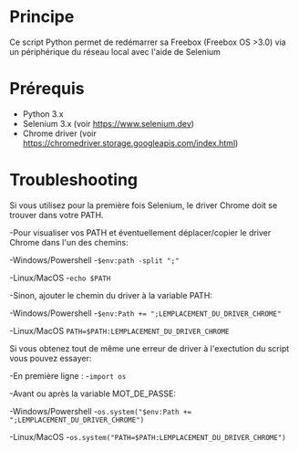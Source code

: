 # Principe

Ce script Python permet de redémarrer sa Freebox (Freebox OS >3.0) via un périphérique du réseau local avec l'aide de Selenium

# Prérequis

- Python 3.x
- Selenium 3.x (voir https://www.selenium.dev)
- Chrome driver (voir https://chromedriver.storage.googleapis.com/index.html) 
  
# Troubleshooting
Si vous utilisez pour la première fois Selenium, le driver Chrome doit se trouver dans votre PATH.

-Pour visualiser vos PATH et éventuellement déplacer/copier le driver Chrome dans l'un des chemins:

-Windows/Powershell
-```$env:path -split ";"```

-Linux/MacOS
-```echo $PATH```

-Sinon, ajouter le chemin du driver à la variable PATH:

-Windows/Powershell
-```$env:Path += ";LEMPLACEMENT_DU_DRIVER_CHROME"```  

-Linux/MacOS
```PATH=$PATH:LEMPLACEMENT_DU_DRIVER_CHROME```

Si vous obtenez tout de même une erreur de driver à l'exectution du script vous pouvez essayer:

-En première ligne :
-```import os```  

-Avant ou après la variable MOT_DE_PASSE:

-Windows/Powershell
-```os.system("$env:Path += ";LEMPLACEMENT_DU_DRIVER_CHROME")```  

-Linux/MacOS
-```os.system("PATH=$PATH:LEMPLACEMENT_DU_DRIVER_CHROME")```
